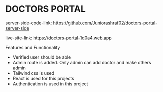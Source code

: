 <h1>DOCTORS PORTAL</h1>

server-side-code-link: https://github.com/Juniorashraf02/doctors-portal-server-side

live-site-link: https://doctors-portal-1d0a4.web.app

Features and Functionality


* Verified user should be able
* Admin route is added. Only admin can add doctor and make others admin
* Tailwind css is used 
* React is used for this projects 
* Authentication is used in this project 


